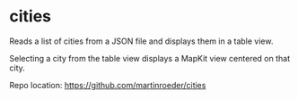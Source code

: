 # cities

Reads a list of cities from a JSON file and displays them in a table view.

Selecting a city from the table view displays a MapKit view centered on that city.

Repo location: https://github.com/martinroeder/cities
